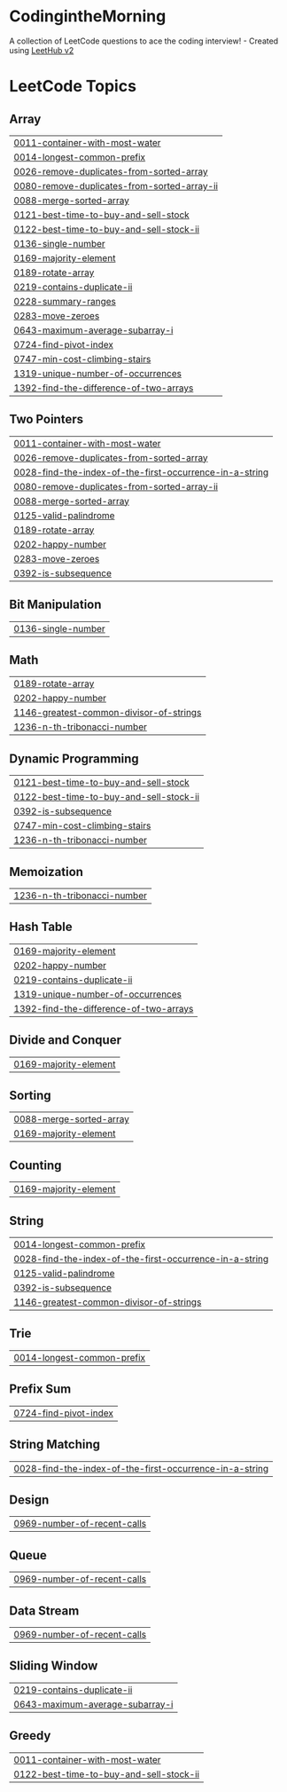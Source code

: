 # CodingintheMorning
A collection of LeetCode questions to ace the coding interview! - Created using [LeetHub v2](https://github.com/arunbhardwaj/LeetHub-2.0)

<!---LeetCode Topics Start-->
# LeetCode Topics
## Array
|  |
| ------- |
| [0011-container-with-most-water](https://github.com/Kihwan-dev/CodingintheMorning/tree/master/0011-container-with-most-water) |
| [0014-longest-common-prefix](https://github.com/Kihwan-dev/CodingintheMorning/tree/master/0014-longest-common-prefix) |
| [0026-remove-duplicates-from-sorted-array](https://github.com/Kihwan-dev/CodingintheMorning/tree/master/0026-remove-duplicates-from-sorted-array) |
| [0080-remove-duplicates-from-sorted-array-ii](https://github.com/Kihwan-dev/CodingintheMorning/tree/master/0080-remove-duplicates-from-sorted-array-ii) |
| [0088-merge-sorted-array](https://github.com/Kihwan-dev/CodingintheMorning/tree/master/0088-merge-sorted-array) |
| [0121-best-time-to-buy-and-sell-stock](https://github.com/Kihwan-dev/CodingintheMorning/tree/master/0121-best-time-to-buy-and-sell-stock) |
| [0122-best-time-to-buy-and-sell-stock-ii](https://github.com/Kihwan-dev/CodingintheMorning/tree/master/0122-best-time-to-buy-and-sell-stock-ii) |
| [0136-single-number](https://github.com/Kihwan-dev/CodingintheMorning/tree/master/0136-single-number) |
| [0169-majority-element](https://github.com/Kihwan-dev/CodingintheMorning/tree/master/0169-majority-element) |
| [0189-rotate-array](https://github.com/Kihwan-dev/CodingintheMorning/tree/master/0189-rotate-array) |
| [0219-contains-duplicate-ii](https://github.com/Kihwan-dev/CodingintheMorning/tree/master/0219-contains-duplicate-ii) |
| [0228-summary-ranges](https://github.com/Kihwan-dev/CodingintheMorning/tree/master/0228-summary-ranges) |
| [0283-move-zeroes](https://github.com/Kihwan-dev/CodingintheMorning/tree/master/0283-move-zeroes) |
| [0643-maximum-average-subarray-i](https://github.com/Kihwan-dev/CodingintheMorning/tree/master/0643-maximum-average-subarray-i) |
| [0724-find-pivot-index](https://github.com/Kihwan-dev/CodingintheMorning/tree/master/0724-find-pivot-index) |
| [0747-min-cost-climbing-stairs](https://github.com/Kihwan-dev/CodingintheMorning/tree/master/0747-min-cost-climbing-stairs) |
| [1319-unique-number-of-occurrences](https://github.com/Kihwan-dev/CodingintheMorning/tree/master/1319-unique-number-of-occurrences) |
| [1392-find-the-difference-of-two-arrays](https://github.com/Kihwan-dev/CodingintheMorning/tree/master/1392-find-the-difference-of-two-arrays) |
## Two Pointers
|  |
| ------- |
| [0011-container-with-most-water](https://github.com/Kihwan-dev/CodingintheMorning/tree/master/0011-container-with-most-water) |
| [0026-remove-duplicates-from-sorted-array](https://github.com/Kihwan-dev/CodingintheMorning/tree/master/0026-remove-duplicates-from-sorted-array) |
| [0028-find-the-index-of-the-first-occurrence-in-a-string](https://github.com/Kihwan-dev/CodingintheMorning/tree/master/0028-find-the-index-of-the-first-occurrence-in-a-string) |
| [0080-remove-duplicates-from-sorted-array-ii](https://github.com/Kihwan-dev/CodingintheMorning/tree/master/0080-remove-duplicates-from-sorted-array-ii) |
| [0088-merge-sorted-array](https://github.com/Kihwan-dev/CodingintheMorning/tree/master/0088-merge-sorted-array) |
| [0125-valid-palindrome](https://github.com/Kihwan-dev/CodingintheMorning/tree/master/0125-valid-palindrome) |
| [0189-rotate-array](https://github.com/Kihwan-dev/CodingintheMorning/tree/master/0189-rotate-array) |
| [0202-happy-number](https://github.com/Kihwan-dev/CodingintheMorning/tree/master/0202-happy-number) |
| [0283-move-zeroes](https://github.com/Kihwan-dev/CodingintheMorning/tree/master/0283-move-zeroes) |
| [0392-is-subsequence](https://github.com/Kihwan-dev/CodingintheMorning/tree/master/0392-is-subsequence) |
## Bit Manipulation
|  |
| ------- |
| [0136-single-number](https://github.com/Kihwan-dev/CodingintheMorning/tree/master/0136-single-number) |
## Math
|  |
| ------- |
| [0189-rotate-array](https://github.com/Kihwan-dev/CodingintheMorning/tree/master/0189-rotate-array) |
| [0202-happy-number](https://github.com/Kihwan-dev/CodingintheMorning/tree/master/0202-happy-number) |
| [1146-greatest-common-divisor-of-strings](https://github.com/Kihwan-dev/CodingintheMorning/tree/master/1146-greatest-common-divisor-of-strings) |
| [1236-n-th-tribonacci-number](https://github.com/Kihwan-dev/CodingintheMorning/tree/master/1236-n-th-tribonacci-number) |
## Dynamic Programming
|  |
| ------- |
| [0121-best-time-to-buy-and-sell-stock](https://github.com/Kihwan-dev/CodingintheMorning/tree/master/0121-best-time-to-buy-and-sell-stock) |
| [0122-best-time-to-buy-and-sell-stock-ii](https://github.com/Kihwan-dev/CodingintheMorning/tree/master/0122-best-time-to-buy-and-sell-stock-ii) |
| [0392-is-subsequence](https://github.com/Kihwan-dev/CodingintheMorning/tree/master/0392-is-subsequence) |
| [0747-min-cost-climbing-stairs](https://github.com/Kihwan-dev/CodingintheMorning/tree/master/0747-min-cost-climbing-stairs) |
| [1236-n-th-tribonacci-number](https://github.com/Kihwan-dev/CodingintheMorning/tree/master/1236-n-th-tribonacci-number) |
## Memoization
|  |
| ------- |
| [1236-n-th-tribonacci-number](https://github.com/Kihwan-dev/CodingintheMorning/tree/master/1236-n-th-tribonacci-number) |
## Hash Table
|  |
| ------- |
| [0169-majority-element](https://github.com/Kihwan-dev/CodingintheMorning/tree/master/0169-majority-element) |
| [0202-happy-number](https://github.com/Kihwan-dev/CodingintheMorning/tree/master/0202-happy-number) |
| [0219-contains-duplicate-ii](https://github.com/Kihwan-dev/CodingintheMorning/tree/master/0219-contains-duplicate-ii) |
| [1319-unique-number-of-occurrences](https://github.com/Kihwan-dev/CodingintheMorning/tree/master/1319-unique-number-of-occurrences) |
| [1392-find-the-difference-of-two-arrays](https://github.com/Kihwan-dev/CodingintheMorning/tree/master/1392-find-the-difference-of-two-arrays) |
## Divide and Conquer
|  |
| ------- |
| [0169-majority-element](https://github.com/Kihwan-dev/CodingintheMorning/tree/master/0169-majority-element) |
## Sorting
|  |
| ------- |
| [0088-merge-sorted-array](https://github.com/Kihwan-dev/CodingintheMorning/tree/master/0088-merge-sorted-array) |
| [0169-majority-element](https://github.com/Kihwan-dev/CodingintheMorning/tree/master/0169-majority-element) |
## Counting
|  |
| ------- |
| [0169-majority-element](https://github.com/Kihwan-dev/CodingintheMorning/tree/master/0169-majority-element) |
## String
|  |
| ------- |
| [0014-longest-common-prefix](https://github.com/Kihwan-dev/CodingintheMorning/tree/master/0014-longest-common-prefix) |
| [0028-find-the-index-of-the-first-occurrence-in-a-string](https://github.com/Kihwan-dev/CodingintheMorning/tree/master/0028-find-the-index-of-the-first-occurrence-in-a-string) |
| [0125-valid-palindrome](https://github.com/Kihwan-dev/CodingintheMorning/tree/master/0125-valid-palindrome) |
| [0392-is-subsequence](https://github.com/Kihwan-dev/CodingintheMorning/tree/master/0392-is-subsequence) |
| [1146-greatest-common-divisor-of-strings](https://github.com/Kihwan-dev/CodingintheMorning/tree/master/1146-greatest-common-divisor-of-strings) |
## Trie
|  |
| ------- |
| [0014-longest-common-prefix](https://github.com/Kihwan-dev/CodingintheMorning/tree/master/0014-longest-common-prefix) |
## Prefix Sum
|  |
| ------- |
| [0724-find-pivot-index](https://github.com/Kihwan-dev/CodingintheMorning/tree/master/0724-find-pivot-index) |
## String Matching
|  |
| ------- |
| [0028-find-the-index-of-the-first-occurrence-in-a-string](https://github.com/Kihwan-dev/CodingintheMorning/tree/master/0028-find-the-index-of-the-first-occurrence-in-a-string) |
## Design
|  |
| ------- |
| [0969-number-of-recent-calls](https://github.com/Kihwan-dev/CodingintheMorning/tree/master/0969-number-of-recent-calls) |
## Queue
|  |
| ------- |
| [0969-number-of-recent-calls](https://github.com/Kihwan-dev/CodingintheMorning/tree/master/0969-number-of-recent-calls) |
## Data Stream
|  |
| ------- |
| [0969-number-of-recent-calls](https://github.com/Kihwan-dev/CodingintheMorning/tree/master/0969-number-of-recent-calls) |
## Sliding Window
|  |
| ------- |
| [0219-contains-duplicate-ii](https://github.com/Kihwan-dev/CodingintheMorning/tree/master/0219-contains-duplicate-ii) |
| [0643-maximum-average-subarray-i](https://github.com/Kihwan-dev/CodingintheMorning/tree/master/0643-maximum-average-subarray-i) |
## Greedy
|  |
| ------- |
| [0011-container-with-most-water](https://github.com/Kihwan-dev/CodingintheMorning/tree/master/0011-container-with-most-water) |
| [0122-best-time-to-buy-and-sell-stock-ii](https://github.com/Kihwan-dev/CodingintheMorning/tree/master/0122-best-time-to-buy-and-sell-stock-ii) |
<!---LeetCode Topics End-->